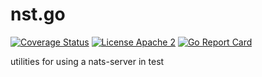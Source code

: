 # nst.go
[![Coverage Status](https://coveralls.io/repos/github/aricart/nst.go/badge.svg?branch=main)](https://coveralls.io/github/aricart/nst.go?branch=main)
[![License Apache 2](https://img.shields.io/badge/License-Apache2-blue.svg)](https://www.apache.org/licenses/LICENSE-2.0)
[![Go Report Card](https://goreportcard.com/badge/github.com/aricart/nst.go)](https://goreportcard.com/report/github.com/aricart/nst.go)

utilities for using a nats-server in test
